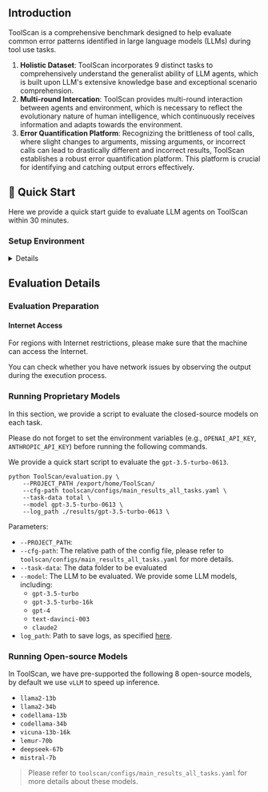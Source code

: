 
## Introduction

ToolScan is a comprehensive benchmark designed to help evaluate common error patterns identified in large language models (LLMs) during tool use tasks.
 1. **Holistic Dataset**: ToolScan incorporates 9 distinct tasks to comprehensively understand the generalist ability of LLM agents, which is built upon LLM's extensive knowledge base and exceptional scenario comprehension.
 2. **Multi-round Intercation**: ToolScan provides multi-round interaction between agents and environment, which is necessary to reflect the evolutionary nature of human intelligence, which continuously receives information and adapts towards the environment.
 3. **Error Quantification Platform**: Recognizing the brittleness of tool calls, where slight changes to arguments, missing arguments, or incorrect calls can lead to drastically different and incorrect results, ToolScan establishes a robust error quantification platform. This platform is crucial for identifying and catching output errors effectively.

<div align="left">


## 🚀 Quick Start 

Here we provide a quick start guide to evaluate LLM agents on ToolScan within 30 minutes. 

### Setup Environment

<details>

**Step 1. Create a conda environment**
```shell
conda create -n ${YOUR_ENV_NAME} python=3.8.13  # python version should be 3.8.13
conda activate ${YOUR_ENV_NAME}
```

**Step 2. Git clone this repo**


**Step 3. Download the data from huggingface**
```shell
# Download the data and move it to the project root dir
cd toolscan
pip install -r requirements.txt
```


### Setup Environment Variables in `toolscan/.env`
Environment Variables needed for ToolScan include:
```
PROJECT_PATH = {path to project}/ToolScan

ANTHROPIC_API_KEY=...
OPENAI_API_KEY=...


MOVIE_KEY=...

```
<details>
<summary>
Click to expand API key setup procedures.
</summary>

**Variables 1: API keys for Tool tasks**

Since API keys for **Tool** tasks are private, we do not provide them in this repo.

Please follow this detailed [guide](./toolscan/pages/keys.md) to get API keys for **Tool** tasks.


**Variables 3: API keys for Proprietary models**

**⚠️ You don't need to setup API keys for models you don't want to use.**

If you use OpenAI models, please put your API keys in `.env` file.
```shell
OPENAI_API_TYPE="open_ai"
OPENAI_API_KEY=${YOUR_OPENAI_API_KEY}
```

If you use Anthropic models, please put your API keys in `.env` file.
```shell
ANTHROPIC_API_KEY=${YOUR_ANTHROPIC_API_KEY}
```
</details>


#### Local log files
In addition to online results viewing, local logs are automatically stored in `{log_path}`. In WebArena, we additionally support more detailed trajectory files, including web page screenshots and network traffic records.
<details>
  <summary>
    Log file organization: 
  </summary>

```
{log_path}
├── results                    # detailed example-wise logs for each task
│  ├── model-name     
│  │  ├── logs
│  │  │  ├── task_data
│  │  ├── ...
│  ├── ...
├── all_results.txt         # overall metrics for each task
└── ...              
```
</details>


## Data
Not yet released.
```
data
├── total
│   └── test.jsonl
```

</details>


## Evaluation Details
### Evaluation Preparation

#### Internet Access
For regions with Internet restrictions, please make sure that the machine can access the Internet.

You can check whether you have network issues by observing the output during the execution process.

### Running Proprietary Models
In this section, we provide a script to evaluate the closed-source models on each task.

Please do not forget to set the environment variables (e.g., `OPENAI_API_KEY`, `ANTHROPIC_API_KEY`) before running the following commands.


We provide a quick start script to evaluate the `gpt-3.5-turbo-0613`.

```shell
python ToolScan/evaluation.py \
    --PROJECT_PATH /export/home/ToolScan/
    --cfg-path toolscan/configs/main_results_all_tasks.yaml \
    --task-data total \
    --model gpt-3.5-turbo-0613 \
    --log_path ./results/gpt-3.5-turbo-0613 \
```
Parameters:
- `--PROJECT_PATH`: 
- `--cfg-path`: The relative path of the config file, please refer to `toolscan/configs/main_results_all_tasks.yaml` for more details.
- `--task-data`: The data folder to be evaluated 
- `--model`: The LLM to be evaluated. We provide some LLM models, including:
  - `gpt-3.5-turbo`
  - `gpt-3.5-turbo-16k`
  - `gpt-4`
  - `text-davinci-003`
  - `claude2`
- `log_path`: Path to save logs, as specified [here](#check-and-analyze-results).


### Running Open-source Models
In ToolScan, we have pre-supported the following 8 open-source models, by default we use `vLLM` to speed up inference.
  - `llama2-13b`
  - `llama2-34b`
  - `codellama-13b`
  - `codellama-34b`
  - `vicuna-13b-16k`
  - `lemur-70b`
  - `deepseek-67b`
  - `mistral-7b`

> Please refer to `toolscan/configs/main_results_all_tasks.yaml` for more details about these models.

```

